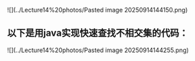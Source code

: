 ![](../Lecture14%20photos/Pasted image 20250914144150.png)
## 以下是用java实现快速查找不相交集的代码：
![](../Lecture14%20photos/Pasted image 20250914144255.png)


